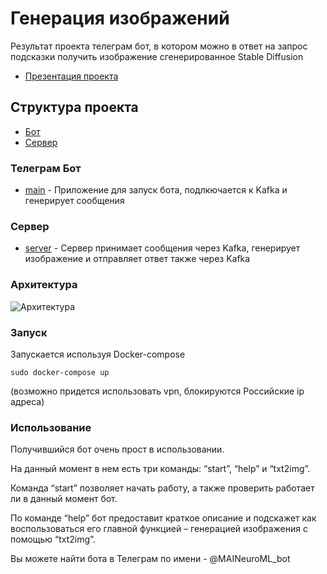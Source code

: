 # Генерация изображений
Результат проекта телеграм бот, в котором можно в ответ на запрос подсказки получить изображение сгенерированное Stable Diffusion

- [Презентация проекта](presentation/presentation.pdf)

## Структура проекта
- [Бот](#bot)
- [Сервер](#server)

### Телеграм Бот

- [main](/bot/app.py) - Приложение для запуск бота, подлкючается к Kafka и генерирует сообщения


### Сервер

- [server](server/Server.py) - Сервер принимает сообщения через Kafka, генерирует изображение и отправляет ответ также через Kafka

### Архитектура

![Архитектура](Architecture.png)

### Запуск

Запускается используя Docker-compose

```
sudo docker-compose up
```

(возможно придется использовать vpn, блокируются Российские ip адреса)

### Использование

Получившийся бот очень прост в использовании.

На данный момент в нем есть  три команды:
 “start”, “help” и “txt2img”. 

Команда “start” позволяет начать работу, а также проверить работает ли в данный момент бот.

По команде “help” бот предоставит краткое описание и подскажет как воспользоваться его главной  функцией – генерацией изображения с помощью “txt2img”.


Вы можете найти бота в Телеграм по имени - @MAINeuroML_bot
